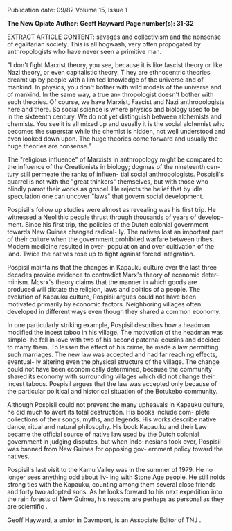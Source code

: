 Publication date: 09/82
Volume 15, Issue 1

**The New Opiate**
**Author: Geoff Hayward**
**Page number(s): 31-32**

EXTRACT ARTICLE CONTENT:
savages and collectivism and 
the 
nonsense of egalitarian society. This is 
all hogwash, very often propogated by 
anthropologists who have never seen a 
primitive man. 

"I don't fight Marxist theory, you 
see, because it is like fascist theory or 
like Nazi theory, or even capitalistic 
theory. T hey are ethnocentric theories 
dreamt up by people with a limited 
knowledge of the universe and of 
mankind. In physics, you don't bother 
with wild models of the universe and of 
mankind. In the same way, a true an-
thropologist doesn't bother with such 
theories. Of course, we have Marxist, 
Fascist and Nazi anthropologists here 
and there. So social science is where 
physics and biology used to be in the 
sixteenth century. We do not yet 
distinguish between alchemists and 
chemists. You see it is all mixed up and 
usually it is the social alchemist who 
becomes the superstar while the 
chemist is hidden, not well understood 
and even looked down upon. The huge 
theories come forward and usually the 
huge theories are nonsense." 

The "religious influence" of Marxists 
in anthropology might be compared to 
the influence of the Creationists in 
biology; dogmas of the nineteenth cen-
tury still permeate the ranks of influen-
tial social anthropologists. Pospisil's 
quarrel is not with the "great thinkers" 
themselves, but with those who blindly 
parrot their works as gospel. He rejects 
the belief that by idle speculation one 
can uncover "laws" that govern social 
development. 

Pospisil's follow up studies were 
almost as revealing was his first trip. 
He witnessed a Neolithic people thrust 
through thousands of years of develop-
ment. Since his first trip, the policies of 
the Dutch colonial government 
towards New Guinea changed radical-
ly. The natives lost an important part 
of their culture when the government 
prohibited warfare between tribes. 
Modern medicine resulted in over-
population and over cultivation of the 
land. Twice the natives rose up to fight 
against forced integration. 

Pospisil maintains that the changes 
in Kapauku culture over the last three 
decades provide evidence to contradict 
Marx's theory of economic deter-
minism. Mcsrx's theory claims that the 
manner in which goods are produced 
will dictate the religion, laws and 
politics of a people. The evolution of 
Kapauku culture, 
Pospisil argues 
could not have been motivated 
primarily by economic factors. 
Neighboring villages often developed 
in different ways even though they 
shared a common economy. 

In one particularly striking example, 
Pospisil describes how a headman 
modified the incest taboo in his village. 
The motivation of the headman was 
simple- he fell in love with two of his 
second paternal cousins and decided to 
marry them. To lessen the effect of his 
crime, he made a law permitting such 
marriages. The new law was accepted 
and had far reaching effects, eventual-
ly altering even the physical structure 
of the village. The change could not 
have been economically determined, 
because the community shared its 
economy with surrounding villages 
which did not change their incest 
taboos. Pospisil argues that the law was 
accepted only because of the particular 
political and historical situation of the 
Botukebo community. 

Although Pospisil could not prevent 
the many upheavals in Kapauku 
culture, he did much to avert its total 
destruction. His books include com-
plete collections of their songs, myths, 
and legends. His works describe native 
dance, ritual and natural philosophy. 
His book Kapau.ku and their Law became 
the official source of native law used by 
the Dutch colonial government in 
judging disputes, but when Indo· 
nesians took over, Pospisil was banned 
from New Guinea for opposing gov-
ernment policy toward the natives. 

Pospisil's last visit to the Kamu 
Valley was in the summer of 1979. He 
no longer sees anything odd about liv-
ing with Stone Age people. He still 
nolds strong ties with the Kapauku, 
counting among them several close 
friends and forty two adopted sons. As 
he looks forward to his next expedition 
into the rain forests of New Guinea, 
his reasons are perhaps as personal as 
they are scientific . 

Geoff Hayward, a smior in Davmport, is an 
Associate Editor of TNJ .